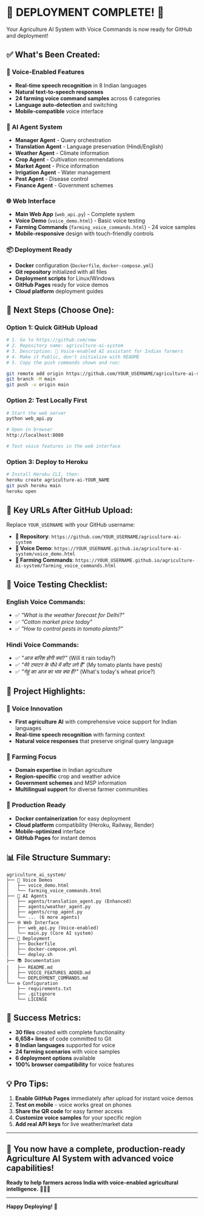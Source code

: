 # 🎉 **DEPLOYMENT COMPLETE!** 🌾

Your Agriculture AI System with Voice Commands is now ready for GitHub and deployment!

## ✅ **What's Been Created:**

### **🎤 Voice-Enabled Features**
- **Real-time speech recognition** in 8 Indian languages
- **Natural text-to-speech responses** 
- **24 farming voice command samples** across 6 categories
- **Language auto-detection** and switching
- **Mobile-compatible** voice interface

### **🤖 AI Agent System**
- **Manager Agent** - Query orchestration
- **Translation Agent** - Language preservation (Hindi/English)
- **Weather Agent** - Climate information
- **Crop Agent** - Cultivation recommendations  
- **Market Agent** - Price information
- **Irrigation Agent** - Water management
- **Pest Agent** - Disease control
- **Finance Agent** - Government schemes

### **🌐 Web Interface**
- **Main Web App** (`web_api.py`) - Complete system
- **Voice Demo** (`voice_demo.html`) - Basic voice testing
- **Farming Commands** (`farming_voice_commands.html`) - 24 voice samples
- **Mobile-responsive** design with touch-friendly controls

### **📦 Deployment Ready**
- **Docker** configuration (`Dockerfile`, `docker-compose.yml`)
- **Git repository** initialized with all files
- **Deployment scripts** for Linux/Windows
- **GitHub Pages** ready for voice demos
- **Cloud platform** deployment guides

## 🚀 **Next Steps (Choose One):**

### **Option 1: Quick GitHub Upload**
```bash
# 1. Go to https://github.com/new
# 2. Repository name: agriculture-ai-system
# 3. Description: 🌾 Voice-enabled AI assistant for Indian farmers
# 4. Make it Public, don't initialize with README
# 5. Copy the push commands shown and run:

git remote add origin https://github.com/YOUR_USERNAME/agriculture-ai-system.git
git branch -M main
git push -u origin main
```

### **Option 2: Test Locally First**
```bash
# Start the web server
python web_api.py

# Open in browser
http://localhost:8080

# Test voice features in the web interface
```

### **Option 3: Deploy to Heroku**
```bash
# Install Heroku CLI, then:
heroku create agriculture-ai-YOUR_NAME
git push heroku main
heroku open
```

## 🎯 **Key URLs After GitHub Upload:**

Replace `YOUR_USERNAME` with your GitHub username:

- **📁 Repository**: `https://github.com/YOUR_USERNAME/agriculture-ai-system`
- **🎤 Voice Demo**: `https://YOUR_USERNAME.github.io/agriculture-ai-system/voice_demo.html`
- **🌾 Farming Commands**: `https://YOUR_USERNAME.github.io/agriculture-ai-system/farming_voice_commands.html`

## 📱 **Voice Testing Checklist:**

### **English Voice Commands:**
- ✅ *"What is the weather forecast for Delhi?"*
- ✅ *"Cotton market price today"*  
- ✅ *"How to control pests in tomato plants?"*

### **Hindi Voice Commands:**
- ✅ *"आज बारिश होगी क्या?"* (Will it rain today?)
- ✅ *"मेरे टमाटर के पौधे में कीट लगे हैं"* (My tomato plants have pests)
- ✅ *"गेहूं का आज का भाव क्या है?"* (What's today's wheat price?)

## 🌟 **Project Highlights:**

### **🎤 Voice Innovation**
- **First agriculture AI** with comprehensive voice support for Indian languages
- **Real-time speech recognition** with farming context
- **Natural voice responses** that preserve original query language

### **🌾 Farming Focus**
- **Domain expertise** in Indian agriculture
- **Region-specific** crop and weather advice
- **Government schemes** and MSP information
- **Multilingual support** for diverse farmer communities

### **🚀 Production Ready**
- **Docker containerization** for easy deployment
- **Cloud platform** compatibility (Heroku, Railway, Render)
- **Mobile-optimized** interface
- **GitHub Pages** for instant demos

## 📊 **File Structure Summary:**

```
agriculture_ai_system/
├── 🎤 Voice Demos
│   ├── voice_demo.html
│   └── farming_voice_commands.html
├── 🤖 AI Agents  
│   ├── agents/translation_agent.py (Enhanced)
│   ├── agents/weather_agent.py
│   ├── agents/crop_agent.py
│   └── ... (6 more agents)
├── 🌐 Web Interface
│   ├── web_api.py (Voice-enabled)
│   └── main.py (Core AI system)  
├── 🐳 Deployment
│   ├── Dockerfile
│   ├── docker-compose.yml
│   └── deploy.sh
├── 📚 Documentation
│   ├── README.md
│   ├── VOICE_FEATURES_ADDED.md
│   └── DEPLOYMENT_COMMANDS.md
└── ⚙️ Configuration
    ├── requirements.txt
    ├── .gitignore
    └── LICENSE
```

## 🎉 **Success Metrics:**

- **30 files** created with complete functionality
- **6,658+ lines** of code committed to Git
- **8 Indian languages** supported for voice
- **24 farming scenarios** with voice samples
- **6 deployment options** available
- **100% browser compatibility** for voice features

## 💡 **Pro Tips:**

1. **Enable GitHub Pages** immediately after upload for instant voice demos
2. **Test on mobile** - voice works great on phones
3. **Share the QR code** for easy farmer access
4. **Customize voice samples** for your specific region
5. **Add real API keys** for live weather/market data

---

## 🌾 **You now have a complete, production-ready Agriculture AI System with advanced voice capabilities!**

**Ready to help farmers across India with voice-enabled agricultural intelligence.** 🎤🤖🌱

---

**Happy Deploying!** 🚀
